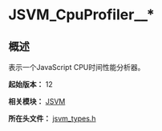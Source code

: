 # JSVM_CpuProfiler__*

## 概述

表示一个JavaScript CPU时间性能分析器。

**起始版本：** 12

**相关模块：** [JSVM](capi-jsvm.md)

**所在头文件：** [jsvm_types.h](capi-jsvm-types-h.md)

